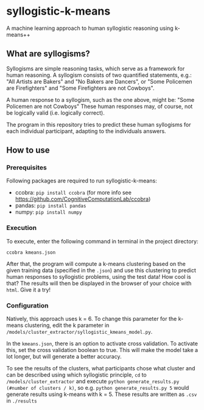 # syllogistic-k-means
A machine learning approach to human syllogistic reasoning using k-means++

## What are syllogisms?
Syllogisms are simple reasoning tasks, which serve as a framework for human reasoning.
A syllogism consists of two quantified statements, e.g.:
"All Artists are Bakers" and "No Bakers are Dancers", or 
"Some Policemen are Firefighters" and "Some Firefighters are not Cowboys".

A human response to a syllogism, such as the one above, might be:
"Some Policemen are not Cowboys"
These human responses may, of course, not be logically valid (i.e. logically correct).

The program in this repository tries to predict these human syllogisms for each individual participant, adapting to the individuals answers.

## How to use
### Prerequisites
Following packages are required to run syllogistic-k-means:
- ccobra: `pip install ccobra` (for more info see https://github.com/CognitiveComputationLab/ccobra)
- pandas: `pip install pandas`
- numpy: `pip install numpy`

### Execution
To execute, enter the following command in terminal in the project directory:

`ccobra kmeans.json`

After that, the program will compute a k-means clustering based on the given training data (specified in the `.json`) and use this clustering to predict human responses to syllogistic problems, using the test data! How cool is that?
The results will then be displayed in the browser of your choice with `html`. Give it a try!

### Configuration

Natively, this approach uses k = 6. To change this parameter for the k-means clustering, edit the k parameter in `/models/cluster_extractor/syllogistic_kmeans_model.py`.

In the `kmeans.json`, there is an option to activate cross validation. To activate this, set the cross validation boolean to true. This will make the model take a lot longer, but will generate a better accuracy.

To see the results of the clusters, what participants chose what cluster and can be described using which syllogistic principle, `cd` to  `/models/cluster_extractor` and execute
`python generate_results.py (#number of clusters / k)`, so e.g. `python generate_results.py 5` would generate results using k-means with k = 5.
These results are written as `.csv` in `./results`
